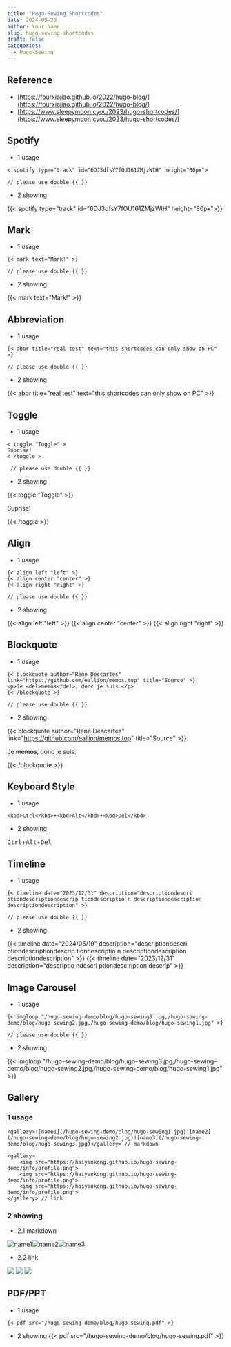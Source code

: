 ```yaml
---
title: "Hugo-Sewing Shortcodes"
date: 2024-05-20
author: Your Name
slug: hugo-sewing-shortcodes
draft: false
categories:
  - Hugo-Sewing
---
```


## Reference

- [https://fourxiajiao.github.io/2022/hugo-blog/](https://fourxiajiao.github.io/2022/hugo-blog/)
- [https://www.sleepymoon.cyou/2023/hugo-shortcodes/](https://www.sleepymoon.cyou/2023/hugo-shortcodes/)

## Spotify
-   1 usage

```
< spotify type="track" id="6DJ3dfsY7fOU161ZMjzWIH" height="80px">

// please use double {{ }}
```

-   2 showing

{{< spotify type="track" id="6DJ3dfsY7fOU161ZMjzWIH" height="80px">}}


## Mark

-   1 usage

```
{< mark text="Mark!" >} 

// please use double {{ }}
```

-   2 showing

{{< mark text="Mark!" >}}


## Abbreviation

- 1 usage

```
{< abbr title="real test" text="this shortcodes can only show on PC" >} 

// please use double {{ }}
```

- 2 showing

{{< abbr title="real test" text="this shortcodes can only show on PC" >}}


## Toggle

- 1 usage

```
< toggle "Toggle" >
Suprise!
< /toggle >

 // please use double {{ }}
```

- 2 showing

{{< toggle "Toggle" >}}

Suprise!

{{< /toggle >}}


## Align

- 1 usage

```
{< align left "left" >}
{< align center "center" >}
{< align right "right" >}

// please use double {{ }}
```

- 2 showing

{{< align left "left" >}}
{{< align center "center" >}}
{{< align right "right" >}}



## Blockquote

- 1 usage

```
{< blockquote author="René Descartes" link="https://github.com/eallion/memos.top" title="Source" >}
<p>Je <del>memos</del>, donc je suis.</p>
{< /blockquote >}

// please use double {{ }}
```

- 2 showing

{{< blockquote author="René Descartes" link="https://github.com/eallion/memos.top" title="Source" >}}

<p>Je <del>memos</del>, donc je suis.</p>

{{< /blockquote >}}


## Keyboard Style

- 1 usage

```
<kbd>Ctrl</kbd>+<kbd>Alt</kbd>+<kbd>Del</kbd>
```

- 2 showing

<kbd>Ctrl</kbd>+<kbd>Alt</kbd>+<kbd>Del</kbd>


## Timeline

- 1 usage

```
{< timeline date="2023/12/31" description="descriptiondescri ptiondescriptiondescrip tiondescriptio n descriptiondescription descriptiondescription" >}

// please use double {{ }}
```

- 2 showing

{{< timeline date="2024/05/19" description="descriptiondescri ptiondescriptiondescrip tiondescriptio n descriptiondescription descriptiondescription" >}}
{{< timeline date="2023/12/31" description="descriptio ndescri ptiondesc ription descrip" >}}

## Image Carousel

- 1 usage

```
{< imgloop "/hugo-sewing-demo/blog/hugo-sewing3.jpg,/hugo-sewing-demo/blog/hugo-sewing2.jpg,/hugo-sewing-demo/blog/hugo-sewing1.jpg" >}

// please use double {{ }}
```

- 2 showing


{{< imgloop "/hugo-sewing-demo/blog/hugo-sewing3.jpg,/hugo-sewing-demo/blog/hugo-sewing2.jpg,/hugo-sewing-demo/blog/hugo-sewing1.jpg" >}}

## Gallery

### 1 usage

```
<gallery>![name1](/hugo-sewing-demo/blog/hugo-sewing1.jpg)![name2](/hugo-sewing-demo/blog/hugo-sewing2.jpg)![name3](/hugo-sewing-demo/blog/hugo-sewing3.jpg)</gallery> // markdown

<gallery>
    <img src="https://haiyankong.github.io/hugo-sewing-demo/info/profile.png">
	<img src="https://haiyankong.github.io/hugo-sewing-demo/info/profile.png">
	<img src="https://haiyankong.github.io/hugo-sewing-demo/info/profile.png">
</gallery> // link
```

### 2 showing

- 2.1 markdown

<gallery>![name1](/hugo-sewing-demo/blog/hugo-sewing1.jpg)![name2](/hugo-sewing-demo/blog/hugo-sewing2.jpg)![name3](/hugo-sewing-demo/blog/hugo-sewing3.jpg)</gallery>

- 2.2 link

<gallery>
    <img src="https://haiyankong.github.io/hugo-sewing-demo/info/profile.png">
	<img src="https://haiyankong.github.io/hugo-sewing-demo/info/profile.png">
	<img src="https://haiyankong.github.io/hugo-sewing-demo/info/profile.png">
</gallery>



## PDF/PPT

- 1 usage
```
{< pdf src="/hugo-sewing-demo/blog/hugo-sewing.pdf" >}
```

- 2 showing
{{< pdf src="/hugo-sewing-demo/blog/hugo-sewing.pdf" >}}
